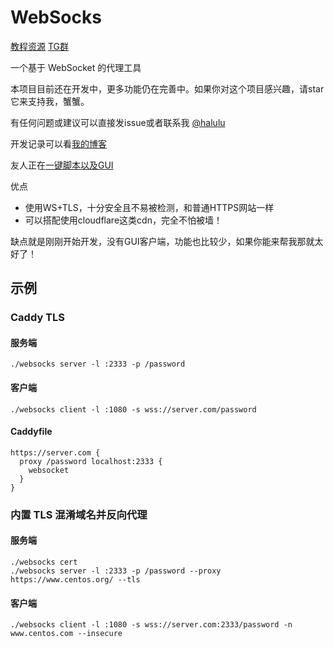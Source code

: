 # WebSocks

[教程资源](https://zhuji.lu/tags/websocks)
[TG群](https://t.me/websocks)

一个基于 WebSocket 的代理工具

本项目目前还在开发中，更多功能仍在完善中。如果你对这个项目感兴趣，请star它来支持我，蟹蟹。

有任何问题或建议可以直接发issue或者联系我 [@halulu](https://t.me/halulu)

开发记录可以看[我的博客](https://halu.lu/post/websocks-development/)

友人正在[一键脚本以及GUI](https://zhuji.lu/topic/15/websocks)

优点
 - 使用WS+TLS，十分安全且不易被检测，和普通HTTPS网站一样
 - 可以搭配使用cloudflare这类cdn，完全不怕被墙！

缺点就是刚刚开始开发，没有GUI客户端，功能也比较少，如果你能来帮我那就太好了！

## 示例

### Caddy TLS

#### 服务端
```
./websocks server -l :2333 -p /password
```

#### 客户端
```
./websocks client -l :1080 -s wss://server.com/password
```

#### Caddyfile
```
https://server.com {
  proxy /password localhost:2333 {
    websocket
  }
}
```

### 内置 TLS 混淆域名并反向代理

#### 服务端
```
./websocks cert
./websocks server -l :2333 -p /password --proxy https://www.centos.org/ --tls
```

#### 客户端
```
./websocks client -l :1080 -s wss://server.com:2333/password -n www.centos.com --insecure
```
